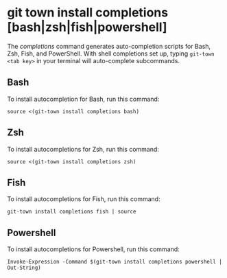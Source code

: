# git town install completions [bash|zsh|fish|powershell]

The _completions_ command generates auto-completion scripts for Bash, Zsh, Fish,
and PowerShell. With shell completions set up, typing `git-town <tab key>` in
your terminal will auto-complete subcommands.

## Bash

To install autocompletion for Bash, run this command:

```
source <(git-town install completions bash)
```

## Zsh

To install autocompletions for Zsh, run this command:

```
source <(git-town install completions zsh)
```

## Fish

To install autocompletions for Fish, run this command:

```
git-town install completions fish | source
```

## Powershell

To install autocompletions for Powershell, run this command:

```
Invoke-Expression -Command $(git-town install completions powershell | Out-String)
```

